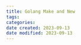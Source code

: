 ```yaml
---
title: Golang Make and New
tags: 
categories: 
date created: 2023-09-13
date modified: 2023-09-13
---
```

